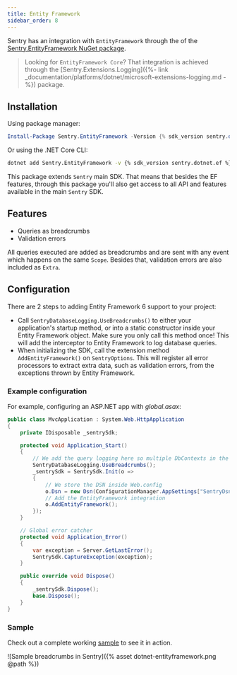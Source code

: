 ```yaml
---
title: Entity Framework
sidebar_order: 8
---
```


Sentry has an integration with `EntityFramework` through the of the [Sentry.EntityFramework NuGet package](https://www.nuget.org/packages/Sentry.EntityFramework).

> Looking for `EntityFramework Core`? That integration is achieved through the [Sentry.Extensions.Logging]({%- link _documentation/platforms/dotnet/microsoft-extensions-logging.md -%}) package.


## Installation

Using package manager:

```powershell
Install-Package Sentry.EntityFramework -Version {% sdk_version sentry.dotnet.ef %}
```

Or using the .NET Core CLI:

```sh
dotnet add Sentry.EntityFramework -v {% sdk_version sentry.dotnet.ef %}
```

This package extends `Sentry` main SDK. That means that besides the EF features, through this package you'll also get access to all API and features available in the main `Sentry` SDK.

## Features

* Queries as breadcrumbs
* Validation errors

All queries executed are added as breadcrumbs and are sent with any event which happens on the same `Scope`. Besides that, validation errors are also included as `Extra`.


## Configuration

There are 2 steps to adding Entity Framework 6 support to your project:

* Call `SentryDatabaseLogging.UseBreadcrumbs()` to either your application's startup method, or into a static constructor inside your Entity Framework object. Make sure you only call this method once! This will add the interceptor to Entity Framework to log database queries.
* When initializing the SDK, call the extension method `AddEntityFramework()` on `SentryOptions`. This will register all error processors to extract extra data, such as validation errors, from the exceptions thrown by Entity Framework.

### Example configuration

For example, configuring an ASP.NET app with _global.asax_:

```csharp
public class MvcApplication : System.Web.HttpApplication
{
    private IDisposable _sentrySdk;

    protected void Application_Start()
    {
        // We add the query logging here so multiple DbContexts in the same project are supported
        SentryDatabaseLogging.UseBreadcrumbs();
        _sentrySdk = SentrySdk.Init(o =>
        {
            // We store the DSN inside Web.config
            o.Dsn = new Dsn(ConfigurationManager.AppSettings["SentryDsn"]);
            // Add the EntityFramework integration
            o.AddEntityFramework();
        });
    }

    // Global error catcher
    protected void Application_Error()
    {
        var exception = Server.GetLastError();
        SentrySdk.CaptureException(exception);
    }

    public override void Dispose()
    {
        _sentrySdk.Dispose();
        base.Dispose();
    }
}
```

### Sample

Check out a complete working [sample](https://github.com/getsentry/sentry-dotnet-ef/tree/master/samples/Sentry.Samples.AspNet.Mvc) to see it in action.

![Sample breadcrumbs in Sentry]({% asset dotnet-entityframework.png @path %})
